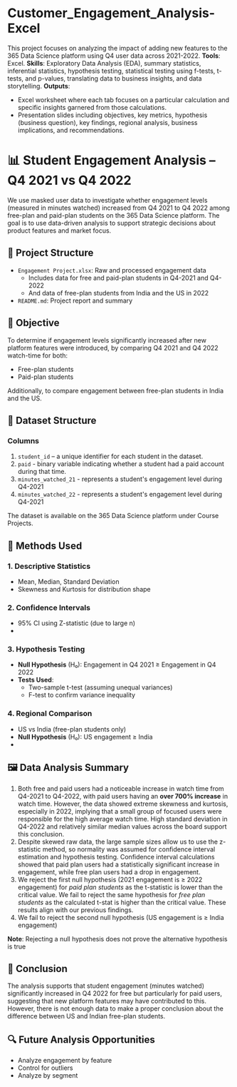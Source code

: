 # Customer_Engagement_Analysis-Excel
This project focuses on analyzing the impact of adding new features to the 365 Data Science platform using Q4 user data across 2021-2022.
**Tools**: Excel.
**Skills**: Exploratory Data Analysis (EDA), summary statistics, inferential statistics, hypothesis testing, statistical testing using f-tests, t-tests, and p-values, translating data to business insights, and data storytelling.
**Outputs**: 
  * Excel worksheet where each tab focuses on a particular calculation and specific insights garnered from those calculations.
  * Presentation slides including objectives, key metrics, hypothesis (business question), key findings, regional analysis, business implications, and recommendations. 

# 📊 Student Engagement Analysis – Q4 2021 vs Q4 2022
We use masked user data to investigate whether engagement levels (measured in minutes watched) increased from Q4 2021 to Q4 2022 among free-plan and paid-plan students on the 365 Data Science platform. The goal is to use data-driven analysis to support strategic decisions about product features and market focus.

## 📁 Project Structure

- `Engagement Project.xlsx`: Raw and processed engagement data
  * Includes data for free and paid-plan students in Q4-2021 and Q4-2022
  * And data of free-plan students from India and the US in 2022
- `README.md`: Project report and summary

## 🎯 Objective
To determine if engagement levels significantly increased after new platform features were introduced, by comparing Q4 2021 and Q4 2022 watch-time for both:
- Free-plan students
- Paid-plan students

Additionally, to compare engagement between free-plan students in India and the US.

## 🎲 Dataset Structure
### Columns
  1. `student_id` – a unique identifier for each student in the dataset.
  2. `paid` - binary variable indicating whether a student had a paid account during that time.
  3. `minutes_watched_21` - represents a student's engagement level during Q4-2021
  4. `minutes_watched_22` - represents a student's engagement level during Q4-2021

The dataset is available on the 365 Data Science platform under Course Projects. 

## 🔬 Methods Used
### 1. Descriptive Statistics
- Mean, Median, Standard Deviation
- Skewness and Kurtosis for distribution shape

### 2. Confidence Intervals
- 95% CI using Z-statistic (due to large n)
- 
### 3. Hypothesis Testing
- **Null Hypothesis** (H₀): Engagement in Q4 2021 ≥ Engagement in Q4 2022
- **Tests Used**:
  - Two-sample t-test (assuming unequal variances)
  - F-test to confirm variance inequality

### 4. Regional Comparison
- US vs India (free-plan students only)
- **Null Hypothesis** (H₀): US engagement ≥ India
- 
## 🖼️ Data Analysis Summary
  1. Both free and paid users had a noticeable increase in watch time from Q4-2021 to Q4-2022, with paid users having an **over 700% increase** in watch time. However, the data showed extreme skewness and kurtosis, especially in 2022, implying that a small group of focused users were responsible for the high average watch time. High standard deviation in Q4-2022 and relatively similar median values across the board support this conclusion.
  2. Despite skewed raw data, the large sample sizes allow us to use the z-statistic method, so normality was assumed for confidence interval estimation and hypothesis testing. Confidence interval calculations showed that paid plan users had a statistically significant increase in engagement, while free plan users had a drop in engagement.
  3. We reject the first null hypothesis (2021 engagement is ≥ 2022 engagement) for _paid plan students_ as the t-statistic is lower than the critical value. We fail to reject the same hypothesis for _free plan students_ as the calculated t-stat is higher than the critical value. These results align with our previous findings.
  4. We fail to reject the second null hypothesis (US engagement is ≥ India engagement)

**Note**: Rejecting a null hypothesis does not prove the alternative hypothesis is true

## 📌 Conclusion
The analysis supports that student engagement (minutes watched) significantly increased in Q4 2022 for free but particularly for paid users, suggesting that new platform features may have contributed to this. However, there is not enough data to make a proper conclusion about the difference between US and Indian free-plan students.

## 🔍 Future Analysis Opportunities
- Analyze engagement by feature
- Control for outliers
- Analyze by segment



